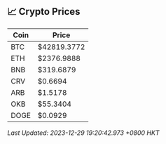 ## 📈 Crypto Prices

| Coin | Price |
| ---- | ----- |
| BTC | $42819.3772 |
| ETH | $2376.9888 |
| BNB | $319.6879 |
| CRV | $0.6694 |
| ARB | $1.5178 |
| OKB | $55.3404 |
| DOGE | $0.0929 |

_Last Updated: 2023-12-29 19:20:42.973 +0800 HKT_